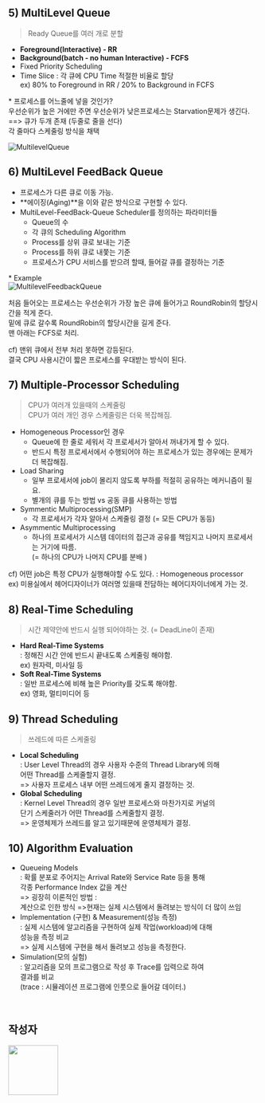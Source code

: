 ## 5) MultiLevel Queue
> Ready Queue를 여러 개로 분할
- **Foreground(Interactive) - RR**
- **Background(batch - no human Interactive) - FCFS**
- Fixed Priority Scheduling
- Time Slice : 각 큐에 CPU Time 적절한 비율로 할당    
ex) 80% to Foreground in RR / 20% to Background in FCFS

\* 프로세스를 어느줄에 넣을 것인가?   
우선순위가 높은 거에만 주면 우선순위가 낮은프로세스는 Starvation문제가 생긴다.
==> 큐가 두개 존재 (두줄로 줄을 선다)   
각 줄마다 스케줄링 방식을 채택    

![MultilevelQueue](../../../assets/img/os/MultilevelQueue.png)

## 6) MultiLevel FeedBack Queue   
- 프로세스가 다른 큐로 이동 가능.
- **에이징(Aging)**을 이와 같은 방식으로 구현할 수 있다.
- MultiLevel-FeedBack-Queue Scheduler를 정의하는 파라미터들
  - Queue의 수
  - 각 큐의 Scheduling Algorithm
  - Process를 상위 큐로 보내는 기준
  - Process를 하위 큐로 내쫓는 기준
  - 프로세스가 CPU 서비스를 받으려 할때, 들어갈 큐를 결정하는 기준

\* Example    
![MultilevelFeedbackQueue](../../../assets/img/os/MultilevelFeedbackQueue.png)

처음 들어오는 프로세스는 우선순위가 가장 높은 큐에 들어가고 RoundRobin의 할당시간을 적게 준다.   
밑에 큐로 갈수록 RoundRobin의 할당시간을 길게 준다.   
맨 아래는 FCFS로 처리.

cf) 맨위 큐에서 전부 처리 못하면 강등된다.  
결국 CPU 사용시간이 짧은 프로세스를 우대받는 방식이 된다.

## 7) Multiple-Processor Scheduling
> CPU가 여러개 있을때의 스케줄링    
CPU가 여러 개인 경우 스케줄링은 더욱 복잡해짐.
- Homogeneous Processor인 경우
  - Queue에 한 줄로 세워서 각 프로세서가 알아서 꺼내가게 할 수 있다.
  - 반드시 특정 프로세서에서 수행되어야 하는 프로세스가 있는 경우에는 문제가 더 복잡해짐.
- Load Sharing
  - 일부 프로세서에 job이 몰리지 않도록 부하를 적절히 공유하는 메커니즘이 필요.
  - 별개의 큐를 두는 방법 vs 공동 큐를 사용하는 방법
- Symmentic Multiprocessing(SMP)
  - 각 프로세서가 각자 알아서 스케줄링 결정 (= 모든 CPU가 동등)
- Asymmentic Multiprocessing
  - 하나의 프로세서가 시스템 데이터의 접근과 공유를 책임지고 나머지 프로세서는 거기에 따름.   
  (= 하나의 CPU가 나머지 CPU를 분배 )

cf) 어떤 job은 특정 CPU가 실행해야할 수도 있다. : Homogeneous processor   
ex) 미용실에서 헤어디자이너가 여러명 있을때 전담하는 헤어디자이너에게 가는 것.    

## 8) Real-Time Scheduling
> 시간 제약안에 반드시 실행 되어야하는 것. (= DeadLine이 존재)
- **Hard Real-Time Systems**    
  : 정해진 시간 안에 반드시 끝내도록 스케줄링 해야함.   
  ex) 원자력, 미사일 등 
- **Soft Real-Time Systems**  
  : 일반 프로세스에 비해 높은 Priority를 갖도록 해야함.   
  ex) 영화, 멀티미디어 등

## 9) Thread Scheduling
> 쓰레드에 따른 스케줄링

- **Local Scheduling**    
: User Level Thread의 경우 사용자 수준의 Thread Library에 의해    
어떤 Thread를 스케줄할지 결정.    
=> 사용자 프로세스 내부 어떤 쓰레드에게 줄지 결정하는 것.   
- **Global Scheduling**   
: Kernel Level Thread의 경우 일반 프로세스와 마찬가지로 커널의    
단기 스케줄러가 어떤 Thread를 스케줄할지 결정.    
=> 운영체제가 쓰레드를 알고 있기때문에 운영체제가 결정.    

## 10) Algorithm Evaluation 
- Queueing Models   
: 확률 분포로 주어지는 Arrival Rate와 Service Rate 등을 통해    
각종 Performance Index 값을 계산    
=> 굉장히 이론적인 방법 :     
계산으로 인한 방식 =>현재는 실제 시스템에서 돌려보는 방식이 더 많이 쓰임
- Implementation (구현) & Measurement(성능 측정)    
: 실제 시스템에 알고리즘을 구현하여 실제 작업(workload)에 대해    
성능을 측정 비교    
=> 실제 시스템에 구현을 해서 돌려보고 성능을 측정한다.
- Simulation(모의 실험)   
: 알고리즘을 모의 프로그램으로 작성 후 Trace를 입력으로 하여    
결과를 비교   
(trace : 시뮬레이션 프로그램에 인풋으로 들어갈 데이터.)





<br/>

## 작성자

<a href="https://github.com/jhi93"><img src="https://avatars1.githubusercontent.com/u/31469550?s=400&v=4" width="100" height="100" /></a>